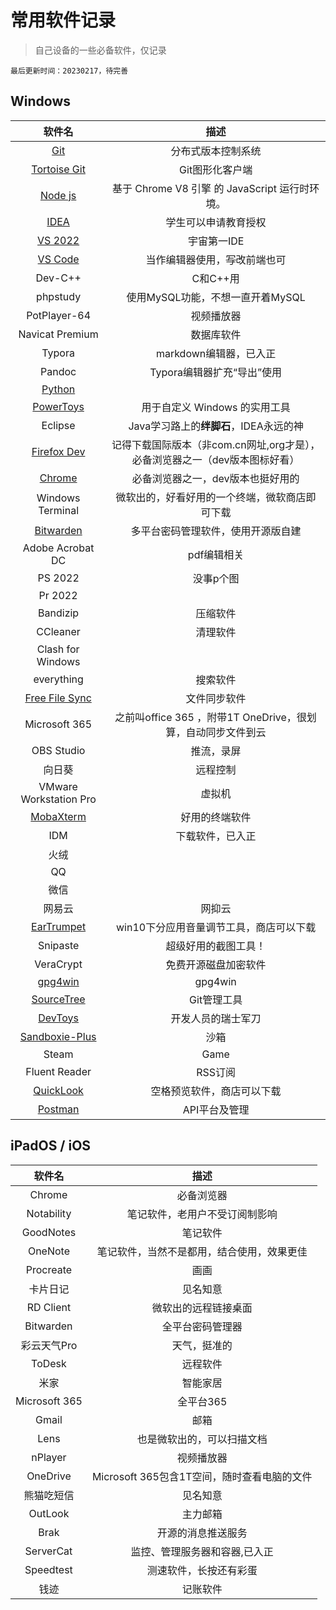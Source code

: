 # 常用软件记录

> 自己设备的一些必备软件，仅记录

`最后更新时间：20230217，待完善`

## Windows

| 软件名 | 描述 |
|:-:|:-:|
|[Git](https://git-scm.com/)| 分布式版本控制系统 |
|[Tortoise Git](https://tortoisegit.org/)| Git图形化客户端 |
|[Node js](https://nodejs.org/zh-cn/)| 基于 Chrome V8 引擎 的 JavaScript 运行时环境。 |
|[IDEA](https://www.jetbrains.com/idea/)| 学生可以申请教育授权 |
|[VS 2022](https://visualstudio.microsoft.com/zh-hans/vs/)| 宇宙第一IDE |
|[VS Code](https://code.visualstudio.com/)| 当作编辑器使用，~~写~~改前端也可 |
|Dev-C++| C和C++用 |
|phpstudy| 使用MySQL功能，不想一直开着MySQL |
|PotPlayer-64| 视频播放器 |
|Navicat Premium| 数据库软件 |
|Typora| markdown编辑器，已入正 |
|Pandoc| Typora编辑器扩充“导出”使用 |
|[Python](https://www.python.org/)|    |
|[PowerToys](https://learn.microsoft.com/zh-cn/windows/powertoys/install)| 用于自定义 Windows 的实用工具 |
|Eclipse| Java学习路上的**绊脚石**，IDEA永远的神 |
|[Firefox Dev](https://www.mozilla.org/zh-CN/firefox/new/)| 记得下载国际版本（非com.cn网址,org才是），必备浏览器之一（dev版本图标好看） |
|[Chrome](https://www.google.cn/chrome/)| 必备浏览器之一，dev版本也挺好用的 |
|Windows Terminal| 微软出的，好看好用的一个终端，微软商店即可下载 |
|[Bitwarden](https://hub.docker.com/r/vaultwarden/server)| 多平台密码管理软件，使用开源版自建 |
|Adobe Acrobat DC| pdf编辑相关 |
|PS 2022| 没事p个图 |
|Pr 2022|  |
|Bandizip| 压缩软件 |
|CCleaner| 清理软件 |
|Clash for Windows|  |
|everything| 搜索软件 |
|[Free File Sync](https://freefilesync.org/)| 文件同步软件 |
|Microsoft 365| 之前叫office 365 ，附带1T OneDrive，很划算，自动同步文件到云 |
|OBS Studio| 推流，录屏 |
|向日葵| 远程控制 |
|VMware Workstation Pro| 虚拟机 |
|[MobaXterm](https://mobaxterm.mobatek.net/)|好用的终端软件|
|IDM| 下载软件，已入正 |
|火绒| |
|QQ|   |
|微信| |
|网易云| 网抑云 |
|[EarTrumpet](https://github.com/File-New-Project/EarTrumpet)| win10下分应用音量调节工具，商店可以下载 |
| Snipaste | 超级好用的截图工具！ |
| VeraCrypt | 免费开源磁盘加密软件 |
|[gpg4win](https://www.gpg4win.org/)| gpg4win |
|[SourceTree](https://www.sourcetreeapp.com/)| Git管理工具 |
|[DevToys](https://devtoys.app//)| 开发人员的瑞士军刀 |
|[Sandboxie-Plus](https://sandboxie-plus.com/downloads/)| 沙箱 |
|Steam| Game |
|Fluent Reader| RSS订阅 |
|[QuickLook](https://github.com/QL-Win/QuickLook) | 空格预览软件，商店可以下载 |
|[Postman](https://www.postman.com/) | API平台及管理 |

## iPadOS / iOS

| 软件名 | 描述 |
|:-:|:-:|
|Chrome| 必备浏览器 |
|Notability| 笔记软件，老用户不受订阅制影响 |
|GoodNotes| 笔记软件 |
|OneNote| 笔记软件，当然不是都用，结合使用，效果更佳 |
|Procreate| 画画 |
|卡片日记| 见名知意 |
|RD Client| 微软出的远程链接桌面 |
|Bitwarden| 全平台密码管理器 |
|彩云天气Pro| 天气，挺准的 |
|ToDesk| 远程软件 |
|米家| 智能家居 |
|Microsoft 365| 全平台365 |
|Gmail| 邮箱 |
|Lens| 也是微软出的，可以扫描文档 |
|nPlayer| 视频播放器 |
|OneDrive| Microsoft 365包含1T空间，随时查看电脑的文件 |
|  熊猫吃短信   |                  见名知意                   |
|OutLook| 主力邮箱 |
|Brak| 开源的消息推送服务 |
|ServerCat| 监控、管理服务器和容器,已入正 |
|Speedtest| 测速软件，长按还有彩蛋 |
|钱迹| 记账软件 |
